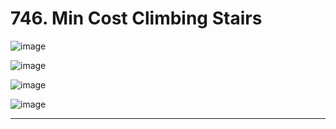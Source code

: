 # 746. Min Cost Climbing Stairs


![image](https://github.com/Nikhilpra17/Leetcode-/assets/97670140/199be564-39e0-465f-9cab-6b59ab474825)

![image](https://github.com/Nikhilpra17/Leetcode-/assets/97670140/8c0cbc01-ee8f-4f23-98d4-22db35b6ee20)

![image](https://github.com/Nikhilpra17/Leetcode-/assets/97670140/a1eada6c-b233-45a0-b71b-6e757cd534d8)


![image](https://github.com/Nikhilpra17/Leetcode-/assets/97670140/800ae4b3-51cf-4d9a-ac54-e50b6a7e3229)


___
